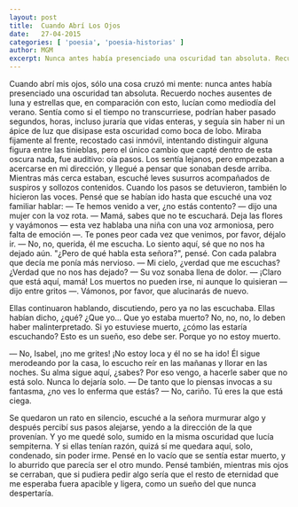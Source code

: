 ```yaml
---
layout: post
title:  Cuando Abrí Los Ojos
date:   27-04-2015
categories: [ 'poesia', 'poesia-historias' ]
author: MGM
excerpt: Nunca antes había presenciado una oscuridad tan absoluta. Recuerdo noches ausentes de luna y estrellas que...
---
```


Cuando abrí mis ojos, sólo una cosa cruzó mi mente: nunca antes había presenciado una oscuridad tan absoluta. Recuerdo noches ausentes de luna y estrellas que, en comparación con esto, lucían como mediodía del verano.
Sentía como si el tiempo no transcurriese, podrían haber pasado segundos, horas, incluso juraría que vidas enteras, y seguía sin haber ni un ápice de luz que disipase esta oscuridad como boca de lobo. Miraba fijamente al frente, recostado casi inmóvil, intentando distinguir alguna figura entre las tinieblas, pero el único cambio que capté dentro de esta oscura nada, fue auditivo: oía pasos.
Los sentía lejanos, pero empezaban a acercarse en mi dirección, y llegué a pensar que sonaban desde arriba. Mientras más cerca estaban, escuché leves susurros acompañados de suspiros y sollozos contenidos.
Cuando los pasos se detuvieron, también lo hicieron las voces. Pensé que se habían ido hasta que escuché una voz familiar hablar:
— Te hemos venido a ver, ¿no estás contento? — dijo una mujer con la voz rota.
— Mamá, sabes que no te escuchará. Deja las flores y vayámonos — esta vez hablaba una niña con una voz armoniosa, pero falta de emoción —. Te pones peor cada vez que venimos, por favor, déjalo ir.
— No, no, querida, él me escucha. Lo siento aquí, sé que no nos ha dejado aún.
"¿Pero de qué habla esta señora?", pensé. Con cada palabra que decía me ponía más nervioso.
— Mi cielo, ¿verdad que me escuchas? ¿Verdad que no nos has dejado? — Su voz sonaba llena de dolor. 
— ¡Claro que está aquí, mamá! Los muertos no pueden irse, ni aunque lo quisieran — dijo entre gritos —. Vámonos, por favor, que alucinarás de nuevo.

Ellas continuaron hablando, discutiendo, pero ya no las escuchaba. Ellas habían dicho, ¿qué? ¿Que yo... Que yo estaba muerto? No, no, no, lo deben haber malinterpretado. Si yo estuviese muerto, ¿cómo las estaría escuchando? Esto es un sueño, eso debe ser. Porque yo no estoy muerto.

— No, Isabel, ¡no me grites! ¡No estoy loca y él no se ha ido! Él sigue merodeando por la casa, lo escucho reír en las mañanas y llorar en las noches. Su alma sigue aquí, ¿sabes? Por eso vengo, a hacerle saber que no está solo. Nunca lo dejaría solo. 
— De tanto que lo piensas invocas a su fantasma, ¿no ves lo enferma que estás?
— No, cariño. Tú eres la que está ciega.

Se quedaron un rato en silencio, escuché a la señora murmurar algo y después percibí sus pasos alejarse, yendo a la dirección de la que provenían.
Y yo me quedé solo, sumido en la misma oscuridad que lucía sempiterna. Y si ellas tenían razón, quizá sí me quedara aquí, solo, condenado, sin poder irme. Pensé en lo vacío que se sentía estar muerto, y lo aburrido que parecía ser el otro mundo.
Pensé también, mientras mis ojos se cerraban, que si pudiera pedir algo sería que el resto de eternidad que me esperaba fuera apacible y ligera, como un sueño del que nunca despertaría.
